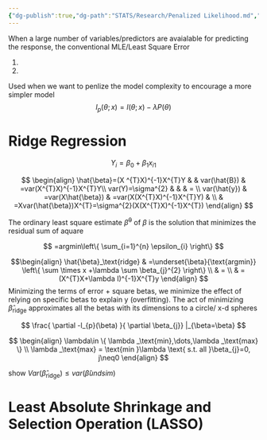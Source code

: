 ```yaml
---
{"dg-publish":true,"dg-path":"STATS/Research/Penalized Likelihood.md","permalink":"/stats/research/penalized-likelihood/","created":"2025-05-27T17:31:22.262-04:00","updated":"2025-07-07T17:32:53.488-04:00"}
---
```


When a large number of variables/predictors are avaialable for predicting the response, the conventional MLE/Least Square Error

1.
2.

Used when we want to penlize the model complexity to encourage a more simpler model
$$
l_{p}(\theta;x)=l(\theta;x)-\lambda P(\theta)
$$




# Ridge Regression

$$
Y_{i}=\beta_{0}+\beta_{1}x_{i1}
$$

$$
\begin{align}
\hat{\beta}=(X ^{T}X)^{-1}X^{T}Y  &  & var(\hat{B}) & =var(X^{T}X)^{-1}X^{T}Y\\
var(Y)=\sigma^{2}  &  & & = \\
var(\hat{y}) & =var(X\hat{\beta}) & =var(X(X^{T}X)^{-1}X^{T}Y)     &  \\
 & =Xvar(\hat{\beta})X^{T}=\sigma^{2}(X(X^{T}X)^{-1}X^{T})
\end{align}
$$

The ordinary least square estimate $\hat{\beta}^{0}$ of $\beta$ is the solution that minimizes the residual sum of aquare

$$
=argmin\left\{ \sum_{i=1}^{n} \epsilon_{i} \right\}
$$

$$\begin{align}
\hat{\beta}_\text{ridge} & =\underset{\beta}{\text{argmin}} \left\{  \sum \times x +\lambda \sum \beta_{j}^{2}  \right\} \\
 & = \\
 & = (X^{T}X+\lambda I)^{-1}X^{T}y
\end{align}
$$
Minimizing the terms of error + square betas, we minimize the effect of relying on specific betas to explain y (overfitting). The act of minimizing $\hat{\beta}_\text{ridge}$ approximates all the betas with its dimensions to a circle/ x-d spheres

$$
\frac{ \partial -l_{p}(\beta) }{ \partial \beta_{j}} |_{\beta=\beta}
$$

$$
\begin{align}
\lambda\in \{ \lambda _\text{min},\dots,\lambda _\text{max} \} \\
\lambda _\text{max} = \text{min }\lambda \text{ s.t. all }\beta_{j}=0, j\neq0
\end{align}
$$


show $Var(\hat{\beta}_\text{ridge})\leq var(\hat{\beta}undsim)$


# Least Absolute Shrinkage and Selection Operation (LASSO)



